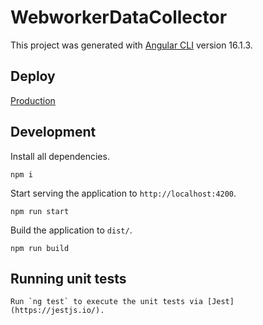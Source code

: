 # WebworkerDataCollector

This project was generated with [Angular CLI](https://github.com/angular/angular-cli) version 16.1.3.

## Deploy

[Production](https://endearing-faun-9844bc.netlify.app/)

## Development

Install all dependencies.

```
npm i
```

Start serving the application to `http://localhost:4200`.

```
npm run start
```

Build the application to `dist/`.

```
npm run build
```

## Running unit tests

```
Run `ng test` to execute the unit tests via [Jest](https://jestjs.io/).
```
